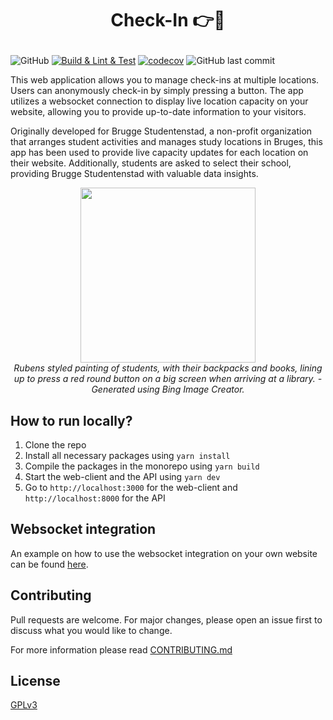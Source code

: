 # <p align="center">Check-In 👉🔴</p>

![GitHub](https://img.shields.io/github/license/XDoubleU/check-in)
[![Build & Lint & Test](https://github.com/XDoubleU/check-in/actions/workflows/main.yml/badge.svg)](https://github.com/XDoubleU/check-in/actions/workflows/main.yml)
[![codecov](https://codecov.io/gh/XDoubleU/check-in/branch/main/graph/badge.svg?token=8IY0BGQ5RW)](https://codecov.io/gh/XDoubleU/check-in)
![GitHub last commit](https://img.shields.io/github/last-commit/XDoubleU/check-in)

This web application allows you to manage check-ins at multiple locations. Users can anonymously check-in by simply pressing a button. The app utilizes a websocket connection to display live location capacity on your website, allowing you to provide up-to-date information to your visitors.

Originally developed for Brugge Studentenstad, a non-profit organization that arranges student activities and manages study locations in Bruges, this app has been used to provide live capacity updates for each location on their website. Additionally, students are asked to select their school, providing Brugge Studentenstad with valuable data insights.

<p align="center">
   <img src="https://user-images.githubusercontent.com/54279069/232328182-92de6ebb-ce44-44c4-9796-6e6ef62fb7c6.jpg" style="height: 20em" />
   <br/>
   <em>Rubens styled painting of students, with their backpacks and books, lining up to press a red round button on a big screen when arriving at a library. - Generated using Bing Image Creator.</em>
</p>

## How to run locally?

1. Clone the repo
2. Install all necessary packages using `yarn install`
3. Compile the packages in the monorepo using `yarn build`
4. Start the web-client and the API using `yarn dev`
5. Go to `http://localhost:3000` for the web-client and `http://localhost:8000` for the API

## Websocket integration

An example on how to use the websocket integration on your own website can be found [here](https://github.com/XDoubleU/check-in/blob/main/integration/script.js).

## Contributing

Pull requests are welcome. For major changes, please open an issue first
to discuss what you would like to change.

For more information please read [CONTRIBUTING.md](./CONTRIBUTING.md)

## License

[GPLv3](https://github.com/XDoubleU/check-in/blob/main/LICENSE)
